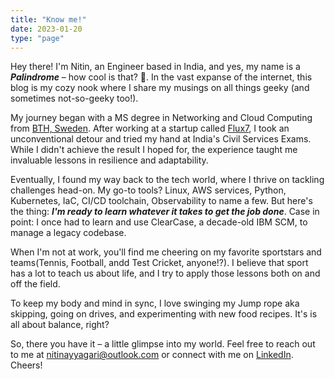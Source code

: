 ```yaml
---
title: "Know me!"
date: 2023-01-20
type: "page"
---
```


Hey there! I'm Nitin, an Engineer based in India, and yes, my name is a ***Palindrome*** – how cool is that? 🙂. In the vast expanse of the internet, this blog is my cozy nook where I share my musings on all things geeky (and sometimes not-so-geeky too!).

My journey began with a MS degree in Networking and Cloud Computing from [BTH, Sweden](https://www.bth.se/eng/). After working at a startup called [Flux7](https://us.nttdata.com/en/news/press-release/2019/december/ntt-data-services-to-acquire-flux7-an-aws-premier-consulting-partner), I took an unconventional detour and tried my hand at India's Civil Services Exams. While I didn't achieve the result I hoped for, the experience taught me invaluable lessons in resilience and adaptability.

Eventually, I found my way back to the tech world, where I thrive on tackling challenges head-on. My go-to tools? Linux, AWS services, Python, Kubernetes, IaC, CI/CD toolchain, Observability to name a few. But here's the thing: ***I'm ready to learn whatever it takes to get the job done***. Case in point: I once had to learn and use ClearCase, a decade-old IBM SCM, to manage a legacy codebase. 

When I'm not at work, you'll find me cheering on my favorite sportstars and teams(Tennis, Football, andd Test Cricket, anyone!?). I believe that sport has a lot to teach us about life, and I try to apply those lessons both on and off the field. 

To keep my body and mind in sync, I love swinging my Jump rope aka skipping, going on drives, and experimenting with new food recipes. It's is all about balance, right?

So, there you have it – a little glimpse into my world. Feel free to reach out to me at [nitinayyagari@outlook.com](mailto:nitinayyagari@outlook.com) or connect with me on [LinkedIn](https://www.linkedin.com/in/nitinayyagari/). Cheers!
